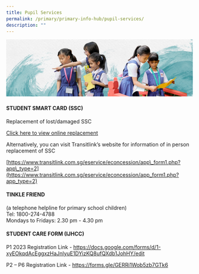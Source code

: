```yaml
---
title: Pupil Services
permalink: /primary/primary-info-hub/pupil-services/
description: ""
---
```

![](/images/01%20Banner%20Photos/info-hub.jpg)
<h4><strong>STUDENT SMART CARD (SSC)</strong></h4>
<p>
	
Replacement of lost/damaged SSC
	
[Click here to view online replacement](https://www.transitlink.com.sg/eservice/econcession/app_form1.php?app_type=2)	
	
	
	

Alternatively, you can visit Transitlink’s website for information of in person replacement of SSC

[https://www.transitlink.com.sg/eservice/econcession/app\_form1.php?app\_type=2](https://www.transitlink.com.sg/eservice/econcession/app_form1.php?app_type=2)
	
</p><h4><strong>TINKLE FRIEND</strong></h4>
<p>(a telephone helpline for primary school children)<br>Tel: 1800-274-4788<br>Mondays to Fridays: 2.30 pm - 4.30 pm<br></p>
<h4><strong>STUDENT CARE FORM (IJHCC)&nbsp;</strong></h4>
<p>P1 2023 Registration Link -&nbsp;<a href="https://docs.google.com/forms/d/1-xyEOkqdAcEggxzHaJnlyuE1DYizKQ8ufQXdb1JohHY/edit">https://docs.google.com/forms/d/1-xyEOkqdAcEggxzHaJnlyuE1DYizKQ8ufQXdb1JohHY/edit</a></p>
<p>P2 – P6 Registration Link -&nbsp;<a href="https://forms.gle/GERRi1Wob5zb7GTk6">https://forms.gle/GERRi1Wob5zb7GTk6</a></p>